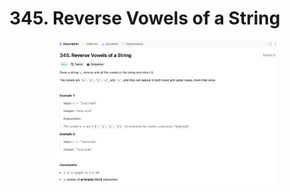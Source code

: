 # 345. Reverse Vowels of a String

<p align="center">
  <img src="./screenshots/image1.png" width="350" title="Console">
</p>
